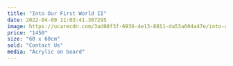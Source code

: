```yaml
---
title: "Into Our First World II"
date: 2022-04-09 11:03:41.307295
image: https://ucarecdn.com/3ad08f3f-6936-4e13-8811-da53a604a47e/into-our-first-world-ii.jpg
price: "1450"
size: "60 x 60cm"
sold: "Contact Us"
media: "Acrylic on board"
---
```


